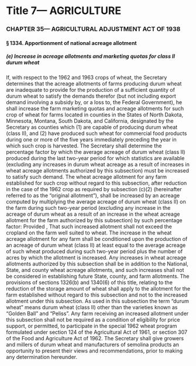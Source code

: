 
# Title 7— AGRICULTURE
### CHAPTER 35— AGRICULTURAL ADJUSTMENT ACT OF 1938
#### § 1334. Apportionment of national acreage allotment
##### (e) Increase in acreage allotments and marketing quotas for class II durum wheat

If, with respect to the 1962 and 1963 crops of wheat, the Secretary determines that the acreage allotments of farms producing durum wheat are inadequate to provide for the production of a sufficient quantity of durum wheat to satisfy the demands therefor (but not including export demand involving a subsidy by, or a loss to, the Federal Government), he shall increase the farm marketing quotas and acreage allotments for such crop of wheat for farms located in counties in the States of North Dakota, Minnesota, Montana, South Dakota, and California, designated by the Secretary as counties which (1) are capable of producing durum wheat (class II), and (2) have produced such wheat for commercial food products during one or more of the five years immediately preceding the year in which such crop is harvested. The Secretary shall determine the percentage factor by which the average acreage of durum wheat (class II) produced during the last two-year period for which statistics are available (excluding any increases in durum wheat acreage as a result of increases in wheat acreage allotments authorized by this subsection) must be increased to satisfy such demand. The wheat acreage allotment for any farm established for such crop without regard to this subsection, after reduction in the case of the 1962 crop as required by subsection (c)(2) (hereinafter referred to as the “original allotment”), shall be increased by an acreage computed by multiplying the average acreage of durum wheat (class II) on the farm during such two-year period (excluding any increase in the acreage of durum wheat as a result of an increase in the wheat acreage allotment for the farm authorized by this subsection) by such percentage factor: Provided , That such increased allotment shall not exceed the cropland on the farm well suited to wheat. The increase in the wheat acreage allotment for any farm shall be conditioned upon the production of an acreage of durum wheat (class II) at least equal to the average acreage of such wheat produced during such two-year period plus the number of acres by which the allotment is increased. Any increases in wheat acreage allotments authorized by this subsection shall be in addition to the National, State, and county wheat acreage allotments, and such increases shall not be considered in establishing future State, county, and farm allotments. The provisions of sections 1326(b) and 1340(6) of this title, relating to the reduction of the storage amount of wheat shall apply to the allotment for the farm established without regard to this subsection and not to the increased allotment under this subsection. As used in this subsection the term “durum wheat” means durum wheat (class II) other than the varieties known as “Golden Ball” and “Peliss”. Any farm receiving an increased allotment under this subsection shall not be required as a condition of eligibility for price support, or permitted, to participate in the special 1962 wheat program formulated under section 124 of the Agricultural Act of 1961, or section 307 of the Food and Agriculture Act of 1962. The Secretary shall give growers and millers of durum wheat and manufacturers of semolina products an opportunity to present their views and recommendations, prior to making any determination hereunder.

